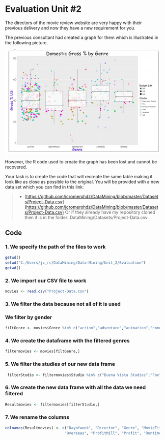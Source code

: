 # Evaluation Unit #2

The directors of the movie review website are very happy with their
previous delivery and now they have a new requirement for you.

The previous consultant had created a graph for them which is illustrated in the following
picture.

<img src="Unit_2/Evaluation/Example.png" alt="Example"/>

However, the R code used to create the graph has been lost and cannot
be recovered.

Your task is to create the code that will recreate the same table making it look like
as close as possible to the original.
You will be provided with a new data set which you can find in this
link:
> * [https://github.com/jcromerohdz/DataMining/blob/master/Datasets/Project-Data.csv](https://github.com/jcromerohdz/DataMining/blob/master/Datasets/Project-Data.csv)
Or if they already have my repository cloned then it is in the folder: 
DataMining/Datasets/Project-Data.csv

## Code

### 1. We specify the path of the files to work
``` r
getwd()
setwd("C:/Users/jc_rc/DataMining/Data-Mining/Unit_2/Evaluation")
getwd()

```

### 2. We import our CSV file to work
``` r
movies <- read.csv("Project-Data.csv")
```

### 3. We filter the data because not all of it is used
### We filter by gender
``` r
filtGenre <- movies$Genre %in% c("action","adventure","animation","comedy","drama")


```

### 4. We create the dataframe with the filtered genres
``` r
filtermovies <- movies[filtGenre,]
```

### 5. We filter the studies of our new data frame
``` r
 filterStudio <- filtermovies$Studio %in% c("Buena Vista Studios","Fox","Paramount Pictures","Sony","Universal","WB")

```

### 6. We create the new data frame with all the data we need filtered
``` r
Resultmovies <- filtermovies[filterStudio,]
```

### 7. We rename the columns
 ``` r
colnames(Resultmovies) <- c("Dayofweek", "Director", "Genre", "MovieTitle", "RealseDate", "Studio","AdjustedGroosMill","BudgetMill", "GrossMill","IMDbRating", "MovieLensRating", "OverseasMill",
                            "Overseas", "ProfitMill", "Profit", "RuntimeMin", "UsMill", "GrossUS")

```
